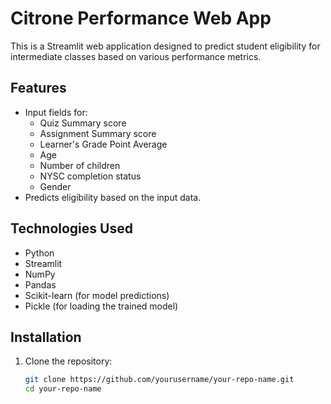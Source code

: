 # Citrone Performance Web App

This is a Streamlit web application designed to predict student eligibility for intermediate classes based on various performance metrics.

## Features

- Input fields for:
  - Quiz Summary score
  - Assignment Summary score
  - Learner's Grade Point Average
  - Age
  - Number of children
  - NYSC completion status
  - Gender
- Predicts eligibility based on the input data.

## Technologies Used

- Python
- Streamlit
- NumPy
- Pandas
- Scikit-learn (for model predictions)
- Pickle (for loading the trained model)

## Installation

1. Clone the repository:
   ```bash
   git clone https://github.com/yourusername/your-repo-name.git
   cd your-repo-name
